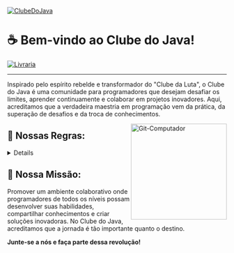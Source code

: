 [![ClubeDoJava](https://dcbadge.limes.pink/api/server/msjsG55MGn)](https://discord.gg/msjsG55MGn/) 

# ☕ Bem-vindo ao Clube do Java! 

[![Livraria](https://img.shields.io/badge/Tech-Library-darkred)](https://clubedojava.tech/)


---

Inspirado pelo espírito rebelde e transformador do "Clube da Luta", o Clube do Java é uma comunidade para programadores que desejam desafiar os limites, aprender continuamente e colaborar em projetos inovadores. Aqui, acreditamos que a verdadeira maestria em programação vem da prática, da superação de desafios e da troca de conhecimentos.
<div>
  <img align="right" alt="Git-Computador" width="220" src="https://i.ibb.co/qYwCfzhV/cdjava.png"/>
  
</div>

## 📜 Nossas Regras:
<details>
1️⃣ **Primeira Regra do Clube do Java:** Fale sobre o Clube do Java. Compartilhe suas experiências, projetos e aprendizados.

2️⃣ **Segunda Regra do Clube do Java:** Fale sobre o Clube do Java. A comunidade cresce com a participação de todos.

3️⃣ **Terceira Regra do Clube do Java:** Se alguém desistir ou estiver sobrecarregado, ofereça suporte e encorajamento.

4️⃣ **Quarta Regra do Clube do Java:** Os desafios são oportunidades de aprendizado. Enfrente-os com coragem e criatividade.

5️⃣ **Quinta Regra do Clube do Java:** Colabore e contribua. O sucesso é alcançado através do esforço coletivo.

6️⃣ **Sexta Regra do Clube do Java:** Aprenda com os erros. Cada falha é uma lição valiosa.

7️⃣ **Sétima Regra do Clube do Java:** Adapte-se às mudanças. A tecnologia está em constante evolução.

8️⃣ **Oitava e Última Regra do Clube do Java:** Divirta-se e celebre cada conquista, grande ou pequena.

---
</details>


## 🎯 Nossa Missão:

Promover um ambiente colaborativo onde programadores de todos os níveis possam desenvolver suas habilidades, compartilhar conhecimentos e criar soluções inovadoras. No Clube do Java, acreditamos que a jornada é tão importante quanto o destino. 

**Junte-se a nós e faça parte dessa revolução!**
